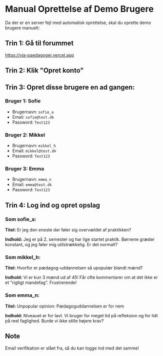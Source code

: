 # Manual Oprettelse af Demo Brugere

Da der er en server fejl med automatisk oprettelse, skal du oprette demo brugere manuelt:

## Trin 1: Gå til forummet
https://via-paedagoger.vercel.app

## Trin 2: Klik "Opret konto"

## Trin 3: Opret disse brugere en ad gangen:

### Bruger 1: Sofie
- Brugernavn: `sofie_a`
- Email: `sofie@test.dk`
- Password: `Test123`

### Bruger 2: Mikkel  
- Brugernavn: `mikkel_h`
- Email: `mikkel@test.dk`
- Password: `Test123`

### Bruger 3: Emma
- Brugernavn: `emma_n`
- Email: `emma@test.dk`
- Password: `Test123`

## Trin 4: Log ind og opret opslag

### Som sofie_a:
**Titel:** Er jeg den eneste der føler sig overvældet af praktikken?

**Indhold:** 
Jeg er på 2. semester og har lige startet praktik. Børnene græder konstant, og jeg føler mig utilstrækkelig. Er det normalt?

### Som mikkel_h:
**Titel:** Hvorfor er pædagog-uddannelsen så upopulær blandt mænd?

**Indhold:**
Vi er kun 3 mænd ud af 45! Får ofte kommentarer om at det ikke er et "rigtigt mandefag". Frustrerende!

### Som emma_n:
**Titel:** Unpopular opinion: Pædagoguddannelsen er for nem

**Indhold:**
Niveauet er for lavt. Vi bruger for meget tid på refleksion og for lidt på reel faglighed. Burde vi ikke stille højere krav?

## Note
Email verifikation er slået fra, så du kan logge ind med det samme!